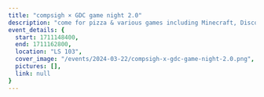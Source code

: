 ```yaml
---
title: "compsigh × GDC game night 2.0"
description: "come for pizza & various games including Minecraft, Discord games, amogus, and more! hosted in collaboration with our friends at Game Design Club <3"
event_details: {
  start: 1711148400,
  end: 1711162800,
  location: "LS 103",
  cover_image: "/events/2024-03-22/compsigh-x-gdc-game-night-2.0.png",
  pictures: [],
  link: null
}
---
```

